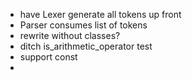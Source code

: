 - have Lexer generate all tokens up front
- Parser consumes list of tokens
- rewrite without classes?
- ditch is_arithmetic_operator test
- support const
-
